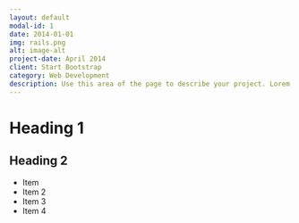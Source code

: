 ```yaml
---
layout: default
modal-id: 1
date: 2014-01-01
img: rails.png
alt: image-alt
project-date: April 2014
client: Start Bootstrap
category: Web Development
description: Use this area of the page to describe your project. Lorem ipsum dolor sit amet, consectetur adipisicing elit. Mollitia neque assumenda ipsam nihil, molestias magnam, recusandae quos quis inventore quisquam velit asperiores, vitae? Reprehenderit soluta, eos quod consequuntur itaque. Nam.
---
```


# Heading 1

## Heading 2

- Item
- Item 2
- Item 3
- Item 4
